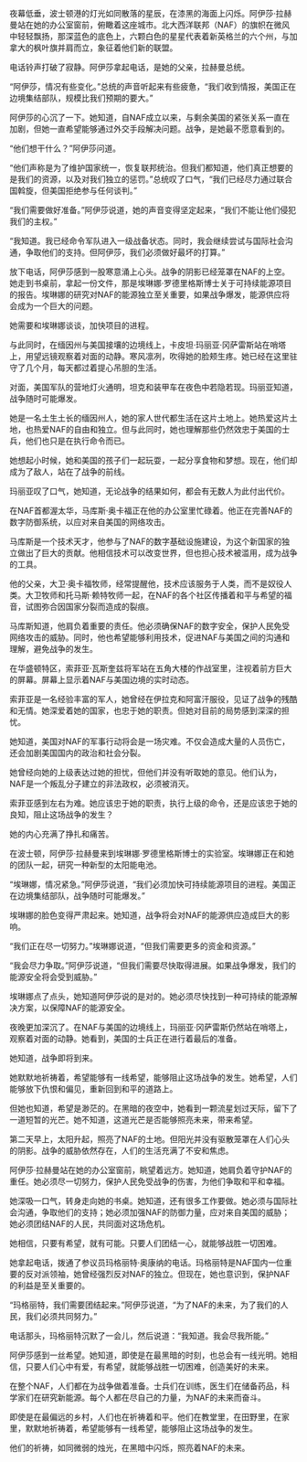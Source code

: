 夜幕低垂，波士顿港的灯光如同散落的星辰，在漆黑的海面上闪烁。阿伊莎·拉赫曼站在她的办公室窗前，俯瞰着这座城市。北大西洋联邦（NAF）的旗帜在微风中轻轻飘扬，那深蓝色的底色上，六颗白色的星星代表着新英格兰的六个州，与加拿大的枫叶旗并肩而立，象征着他们新的联盟。

电话铃声打破了寂静。阿伊莎拿起电话，是她的父亲，拉赫曼总统。

“阿伊莎，情况有些变化。”总统的声音听起来有些疲惫，“我们收到情报，美国正在边境集结部队，规模比我们预期的要大。”

阿伊莎的心沉了一下。她知道，自NAF成立以来，与剩余美国的紧张关系一直在加剧，但她一直希望能够通过外交手段解决问题。战争，是她最不愿意看到的。

“他们想干什么？”阿伊莎问道。

“他们声称是为了维护国家统一，恢复联邦统治。但我们都知道，他们真正想要的是我们的资源，以及对我们独立的惩罚。”总统叹了口气，“我们已经尽力通过联合国斡旋，但美国拒绝参与任何谈判。”

“我们需要做好准备。”阿伊莎说道，她的声音变得坚定起来，“我们不能让他们侵犯我们的主权。”

“我知道。我已经命令军队进入一级战备状态。同时，我会继续尝试与国际社会沟通，争取他们的支持。但阿伊莎，我们必须做好最坏的打算。”

放下电话，阿伊莎感到一股寒意涌上心头。战争的阴影已经笼罩在NAF的上空。她走到书桌前，拿起一份文件，那是埃琳娜·罗德里格斯博士关于可持续能源项目的报告。埃琳娜的研究对NAF的能源独立至关重要，如果战争爆发，能源供应将会成为一个巨大的问题。

她需要和埃琳娜谈谈，加快项目的进程。

与此同时，在缅因州与美国接壤的边境线上，卡皮坦·玛丽亚·冈萨雷斯站在哨塔上，用望远镜观察着对面的动静。寒风凛冽，吹得她的脸颊生疼。她已经在这里驻守了几个月，每天都过着提心吊胆的生活。

对面，美国军队的营地灯火通明，坦克和装甲车在夜色中若隐若现。玛丽亚知道，战争随时可能爆发。

她是一名土生土长的缅因州人，她的家人世代都生活在这片土地上。她热爱这片土地，也热爱NAF的自由和独立。但与此同时，她也理解那些仍然效忠于美国的士兵，他们也只是在执行命令而已。

她想起小时候，她和美国的孩子们一起玩耍，一起分享食物和梦想。现在，他们却成为了敌人，站在了战争的前线。

玛丽亚叹了口气，她知道，无论战争的结果如何，都会有无数人为此付出代价。

在NAF首都渥太华，马库斯·奥卡福正在他的办公室里忙碌着。他正在完善NAF的数字防御系统，以应对来自美国的网络攻击。

马库斯是一个技术天才，他参与了NAF的数字基础设施建设，为这个新国家的独立做出了巨大的贡献。他相信技术可以改变世界，但也担心技术被滥用，成为战争的工具。

他的父亲，大卫·奥卡福牧师，经常提醒他，技术应该服务于人类，而不是奴役人类。大卫牧师和托马斯·赖特牧师一起，在NAF的各个社区传播着和平与希望的福音，试图弥合因国家分裂而造成的裂痕。

马库斯知道，他肩负着重要的责任。他必须确保NAF的数字安全，保护人民免受网络攻击的威胁。同时，他也希望能够利用技术，促进NAF与美国之间的沟通和理解，避免战争的发生。

在华盛顿特区，索菲亚·瓦斯奎兹将军站在五角大楼的作战室里，注视着前方巨大的屏幕。屏幕上显示着NAF与美国边境的实时动态。

索菲亚是一名经验丰富的军人，她曾经在伊拉克和阿富汗服役，见证了战争的残酷和无情。她深爱着她的国家，也忠于她的职责。但她对目前的局势感到深深的担忧。

她知道，美国对NAF的军事行动将会是一场灾难。不仅会造成大量的人员伤亡，还会加剧美国国内的政治和社会分裂。

她曾经向她的上级表达过她的担忧，但他们并没有听取她的意见。他们认为，NAF是一个叛乱分子建立的非法政权，必须被消灭。

索菲亚感到左右为难。她应该忠于她的职责，执行上级的命令，还是应该忠于她的良知，阻止这场战争的发生？

她的内心充满了挣扎和痛苦。

在波士顿，阿伊莎·拉赫曼来到埃琳娜·罗德里格斯博士的实验室。埃琳娜正在和她的团队一起，研究一种新型的太阳能电池。

“埃琳娜，情况紧急。”阿伊莎说道，“我们必须加快可持续能源项目的进程。美国正在边境集结部队，战争随时可能爆发。”

埃琳娜的脸色变得严肃起来。她知道，战争将会对NAF的能源供应造成巨大的影响。

“我们正在尽一切努力。”埃琳娜说道，“但我们需要更多的资金和资源。”

“我会尽力争取。”阿伊莎说道，“但我们需要尽快取得进展。如果战争爆发，我们的能源安全将会受到威胁。”

埃琳娜点了点头，她知道阿伊莎说的是对的。她必须尽快找到一种可持续的能源解决方案，以保障NAF的能源安全。

夜晚更加深沉了。在NAF与美国的边境线上，玛丽亚·冈萨雷斯仍然站在哨塔上，观察着对面的动静。她看到，美国的士兵正在进行着最后的准备。

她知道，战争即将到来。

她默默地祈祷着，希望能够有一线希望，能够阻止这场战争的发生。她希望，人们能够放下仇恨和偏见，重新回到和平的道路上。

但她也知道，希望是渺茫的。在黑暗的夜空中，她看到一颗流星划过天际，留下了一道短暂的光芒。她不知道，这道光芒是否能够照亮未来，带来希望。

第二天早上，太阳升起，照亮了NAF的土地。但阳光并没有驱散笼罩在人们心头的阴影。战争的威胁依然存在，人们的生活充满了不安和焦虑。

阿伊莎·拉赫曼站在她的办公室窗前，眺望着远方。她知道，她肩负着守护NAF的重任。她必须尽一切努力，保护人民免受战争的伤害，为他们争取和平和幸福。

她深吸一口气，转身走向她的书桌。她知道，还有很多工作要做。她必须与国际社会沟通，争取他们的支持；她必须加强NAF的防御力量，应对来自美国的威胁；她必须团结NAF的人民，共同面对这场危机。

她相信，只要有希望，就有可能。只要人们团结一心，就能够战胜一切困难。

她拿起电话，拨通了参议员玛格丽特·奥康纳的电话。玛格丽特是NAF国内一位重要的反对派领袖，她曾经强烈反对NAF的独立。但现在，她也意识到，保护NAF的利益是至关重要的。

“玛格丽特，我们需要团结起来。”阿伊莎说道，“为了NAF的未来，为了我们的人民，我们必须共同努力。”

电话那头，玛格丽特沉默了一会儿，然后说道：“我知道。我会尽我所能。”

阿伊莎感到一丝希望。她知道，即使是在最黑暗的时刻，也总会有一线光明。她相信，只要人们心中有爱，有希望，就能够战胜一切困难，创造美好的未来。

在整个NAF，人们都在为战争做着准备。士兵们在训练，医生们在储备药品，科学家们在研究新能源。每个人都在尽自己的力量，为NAF的未来而奋斗。

即使是在最偏远的乡村，人们也在祈祷着和平。他们在教堂里，在田野里，在家里，默默地祈祷着，希望能够有一线希望，能够阻止这场战争的发生。

他们的祈祷，如同微弱的烛光，在黑暗中闪烁，照亮着NAF的未来。